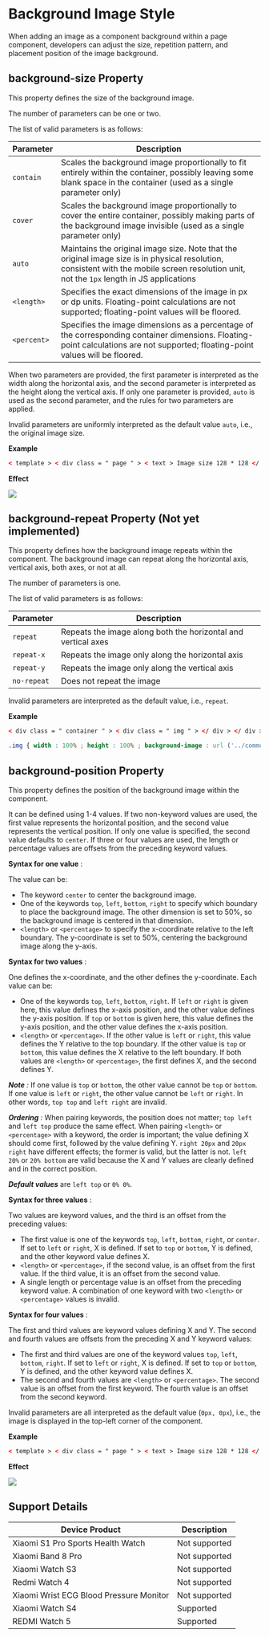 <!-- 源地址: https://iot.mi.com/vela/quickapp/en/components/general/background-img-styles.html -->

# Background Image Style

When adding an image as a component background within a page component, developers can adjust the size, repetition pattern, and placement position of the image background.

## background-size Property

This property defines the size of the background image.

The number of parameters can be one or two.

The list of valid parameters is as follows:

Parameter | Description  
---|---  
`contain` | Scales the background image proportionally to fit entirely within the container, possibly leaving some blank space in the container (used as a single parameter only)  
`cover` | Scales the background image proportionally to cover the entire container, possibly making parts of the background image invisible (used as a single parameter only)  
`auto` | Maintains the original image size. Note that the original image size is in physical resolution, consistent with the mobile screen resolution unit, not the `1px` length in JS applications  
`<length>` | Specifies the exact dimensions of the image in px or dp units. Floating-point calculations are not supported; floating-point values will be floored.  
`<percent>` | Specifies the image dimensions as a percentage of the corresponding container dimensions. Floating-point calculations are not supported; floating-point values will be floored.  
  
When two parameters are provided, the first parameter is interpreted as the width along the horizontal axis, and the second parameter is interpreted as the height along the vertical axis. If only one parameter is provided, `auto` is used as the second parameter, and the rules for two parameters are applied.

Invalid parameters are uniformly interpreted as the default value `auto`, i.e., the original image size.

**Example**
```html
< template > < div class = " page " > < text > Image size 128 * 128 </ text > < text > Background container 300 * 200 </ text > < image src = " ../../common/logo.png " > < div class = " imgBg " > </ div > </ div > </ template > < style > .page { flex-direction : column ; align-items : center ; background-color : #000 ; } text { color : #fff ; font-size : 24px ; } .imgBg { width : 300px ; height : 200px ; margin-top : 20px ; border : 2px solid yellowgreen ; background-color : yellowgreen ; background-image : url ('../../common/logo.png') ; background-size : 300px 200px ; background-repeat : no-repeat ; // Not yet supported ; recommended to include in case support is added later to prevent style anomalies } </ style >
```

**Effect**

![](../../images/background-size.jpeg)

## background-repeat Property (Not yet implemented)

This property defines how the background image repeats within the component. The background image can repeat along the horizontal axis, vertical axis, both axes, or not at all.

The number of parameters is one.

The list of valid parameters is as follows:

Parameter | Description  
---|---  
`repeat` | Repeats the image along both the horizontal and vertical axes  
`repeat-x` | Repeats the image only along the horizontal axis  
`repeat-y` | Repeats the image only along the vertical axis  
`no-repeat` | Does not repeat the image  
  
Invalid parameters are interpreted as the default value, i.e., `repeat`.

**Example**
```html
< div class = " container " > < div class = " img " > </ div > </ div > < style > .container { width : 365px ; height : 365px ; background-color : #c7c7c7 ; } .img { width : 100% ; height : 100% ; background-image : url ('../common/logo.png') ; /* Scales the background image proportionally to half the width of the component */ background-size : 50% ; /* Repeats the image along both the horizontal and vertical axes */ background-repeat : repeat ; /* Positions the background image at the center of the component */ background-position : center ; } </ style >
```

```css
.img { width : 100% ; height : 100% ; background-image : url ('../common/logo.png') ; /* Scales the background image proportionally to a width of 100px */ background-size : 100px ; /* Does not repeat the background image */ background-repeat : no-repeat ; /* Positions the background image 20px from the left edge of the component and at a ratio of 3:7 from the top and bottom edges */ background-position : left 20px top 30% ; }
```

## background-position Property

This property defines the position of the background image within the component.

It can be defined using 1-4 values. If two non-keyword values are used, the first value represents the horizontal position, and the second value represents the vertical position. If only one value is specified, the second value defaults to `center`. If three or four values are used, the length or percentage values are offsets from the preceding keyword values.

**Syntax for one value** :

The value can be:

  * The keyword `center` to center the background image.
  * One of the keywords `top`, `left`, `bottom`, `right` to specify which boundary to place the background image. The other dimension is set to 50%, so the background image is centered in that dimension.
  * `<length>` or `<percentage>` to specify the x-coordinate relative to the left boundary. The y-coordinate is set to 50%, centering the background image along the y-axis.

**Syntax for two values** :

One defines the x-coordinate, and the other defines the y-coordinate. Each value can be:

  * One of the keywords `top`, `left`, `bottom`, `right`. If `left` or `right` is given here, this value defines the x-axis position, and the other value defines the y-axis position. If `top` or `bottom` is given here, this value defines the y-axis position, and the other value defines the x-axis position.
  * `<length>` or `<percentage>`. If the other value is `left` or `right`, this value defines the Y relative to the top boundary. If the other value is `top` or `bottom`, this value defines the X relative to the left boundary. If both values are `<length>` or `<percentage>`, the first defines X, and the second defines Y.

_**Note** :_ If one value is `top` or `bottom`, the other value cannot be `top` or `bottom`. If one value is `left` or `right`, the other value cannot be `left` or `right`. In other words, `top top` and `left right` are invalid.

_**Ordering** :_ When pairing keywords, the position does not matter; `top left` and `left top` produce the same effect. When pairing `<length>` or `<percentage>` with a keyword, the order is important; the value defining X should come first, followed by the value defining Y. `right 20px` and `20px right` have different effects; the former is valid, but the latter is not. `left 20%` or `20% bottom` are valid because the X and Y values are clearly defined and in the correct position.

_**Default values**_ are `left top` or `0% 0%`.

**Syntax for three values** :

Two values are keyword values, and the third is an offset from the preceding values:

  * The first value is one of the keywords `top`, `left`, `bottom`, `right`, or `center`. If set to `left` or `right`, X is defined. If set to `top` or `bottom`, Y is defined, and the other keyword value defines X.
  * `<length>` or `<percentage>`, if the second value, is an offset from the first value. If the third value, it is an offset from the second value.
  * A single length or percentage value is an offset from the preceding keyword value. A combination of one keyword with two `<length>` or `<percentage>` values is invalid.

**Syntax for four values** :

The first and third values are keyword values defining X and Y. The second and fourth values are offsets from the preceding X and Y keyword values:

  * The first and third values are one of the keyword values `top`, `left`, `bottom`, `right`. If set to `left` or `right`, X is defined. If set to `top` or `bottom`, Y is defined, and the other keyword value defines X.
  * The second and fourth values are `<length>` or `<percentage>`. The second value is an offset from the first keyword. The fourth value is an offset from the second keyword.

Invalid parameters are all interpreted as the default value (`0px, 0px`), i.e., the image is displayed in the top-left corner of the component.

**Example**
```html
< template > < div class = " page " > < text > Image size 128 * 128 </ text > < text > Background container 300 * 200 </ text > < image src = " ../../common/logo.png " > < div class = " imgBg " > </ div > </ div > </ template > < style > .page { flex-direction : column ; align-items : center ; background-color : #000 ; } text { color : #fff ; font-size : 24px ; } .imgBg { width : 300px ; height : 200px ; margin-top : 20px ; border : 2px solid yellowgreen ; background-color : yellowgreen ; background-image : url ('../../common/logo.png') ; background-size : cover ; background-position : right bottom ; background-repeat : no-repeat ; // Not yet supported ; recommended to include in case support is added later to prevent style anomalies } </ style >
```

**Effect**

![](../../images/background-position.jpeg)

## Support Details

Device Product | Description  
---|---  
Xiaomi S1 Pro Sports Health Watch | Not supported  
Xiaomi Band 8 Pro | Not supported  
Xiaomi Watch S3 | Not supported  
Redmi Watch 4 | Not supported  
Xiaomi Wrist ECG Blood Pressure Monitor | Not supported  
Xiaomi Watch S4 | Supported  
REDMI Watch 5 | Supported
